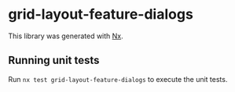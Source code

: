# grid-layout-feature-dialogs

This library was generated with [Nx](https://nx.dev).

## Running unit tests

Run `nx test grid-layout-feature-dialogs` to execute the unit tests.
